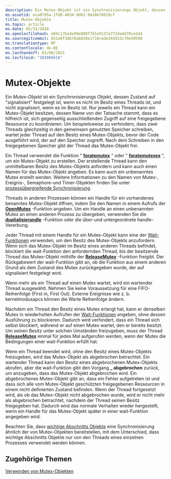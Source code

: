 ```yaml
---
description: Ein Mutex-Objekt ist ein Synchronisierungs Objekt, dessen Zustand auf "signalisiert" festgelegt ist, wenn es nicht im Besitz eines Threads ist, und nicht signalisiert, wenn es im Besitz ist.
ms.assetid: eca0795a-1fd0-4034-9d61-9416670919cf
title: Mutex-Objekte
ms.topic: article
ms.date: 05/31/2018
ms.openlocfilehash: e84c17ba3e99e888f7d1e9137a7f24a4d78ce2d4
ms.sourcegitcommit: 831e8f3db78ab820e1710cede244553c70e50500
ms.translationtype: MT
ms.contentlocale: de-DE
ms.lasthandoff: 01/08/2021
ms.locfileid: "103866616"
---
```

# <a name="mutex-objects"></a>Mutex-Objekte

Ein *Mutex-Objekt* ist ein Synchronisierungs Objekt, dessen Zustand auf "signalisiert" festgelegt ist, wenn es nicht im Besitz eines Threads ist, und nicht signalisiert, wenn es im Besitz ist. Nur jeweils ein Thread kann ein Mutex-Objekt besitzen, dessen Name von der Tatsache stammt, dass es hilfreich ist, sich gegenseitig ausschließenden Zugriff auf eine freigegebene Ressource zu koordinieren. Um beispielsweise zu verhindern, dass zwei Threads gleichzeitig in den gemeinsam genutzten Speicher schreiben, wartet jeder Thread auf den Besitz eines Mutex-Objekts, bevor der Code ausgeführt wird, der auf den Speicher zugreift. Nach dem Schreiben in den freigegebenen Speicher gibt der Thread das Mutex-Objekt frei.

Ein Thread verwendet die Funktion " [**foratemutex**](/windows/win32/api/synchapi/nf-synchapi-createmutexa) " oder " [**foratemutexex**](/windows/win32/api/synchapi/nf-synchapi-createmutexexa) ", um ein Mutex-Objekt zu erstellen. Der erstellende Thread kann den unmittelbaren Besitz des Mutex-Objekts anfordern und kann auch einen Namen für das Mutex-Objekt angeben. Es kann auch ein unbenanntes Mutex erstellt werden. Weitere Informationen zu den Namen von Mutex-, Ereignis-, Semaphore-und Timer-Objekten finden Sie unter [prozessübergreifende Synchronisierung](interprocess-synchronization.md).

Threads in anderen Prozessen können ein Handle für ein vorhandenes benanntes Mutex-Objekt öffnen, indem Sie den Namen in einem Aufrufs der [**OpenMutex**](/windows/win32/api/synchapi/nf-synchapi-openmutexw) -Funktion angeben. Um ein Handle an einen unbenannten Mutex an einen anderen Prozess zu übergeben, verwenden Sie die [**duplialisierandle**](/windows/win32/api/handleapi/nf-handleapi-duplicatehandle) -Funktion oder die über-und untergeordnete handle-Vererbung.

Jeder Thread mit einem Handle für ein Mutex-Objekt kann eine der [Wait-Funktionen](wait-functions.md) verwenden, um den Besitz des Mutex-Objekts anzufordern. Wenn sich das Mutex-Objekt im Besitz eines anderen Threads befindet, blockiert die wait-Funktion den anfordernden Thread, bis der besitzende Thread das Mutex-Objekt mithilfe der [**ReleaseMutex**](/windows/win32/api/synchapi/nf-synchapi-releasemutex) -Funktion freigibt. Der Rückgabewert der wait-Funktion gibt an, ob die Funktion aus einem anderen Grund als dem Zustand des Mutex zurückgegeben wurde, der auf signalisiert festgelegt wird.

Wenn mehr als ein Thread auf einen Mutex wartet, wird ein wartender Thread ausgewählt. Nehmen Sie keine Voraussetzung für eine FIFO-Reihenfolge (First in, First Out). Externe Ereignisse wie z. b. kernelmodusapcs können die Warte Reihenfolge ändern.

Nachdem ein Thread den Besitz eines Mutex erlangt hat, kann er denselben Mutex in wiederholten Aufrufen der [Wait-Funktionen](wait-functions.md) angeben, ohne dessen Ausführung zu blockieren. Dadurch wird verhindert, dass ein Thread sich selbst blockiert, während er auf einen Mutex wartet, den er bereits besitzt. Um seinen Besitz unter solchen Umständen freizugeben, muss der Thread [**ReleaseMutex**](/windows/win32/api/synchapi/nf-synchapi-releasemutex) einmal für jedes Mal aufgerufen werden, wenn der Mutex die Bedingungen einer wait-Funktion erfüllt hat.

Wenn ein Thread beendet wird, ohne den Besitz eines Mutex-Objekts freizugeben, wird das Mutex-Objekt als abgebrochen betrachtet. Ein wartender Thread kann den Besitz eines abgebrochenen Mutex-Objekts abrufen, aber die wait-Funktion gibt den Vorgang **\_ abgebrochen** zurück, um anzugeben, dass das Mutex-Objekt abgebrochen wird. Ein abgebrochenes Mutex-Objekt gibt an, dass ein Fehler aufgetreten ist und dass sich alle vom Mutex-Objekt geschützten freigegebenen Ressourcen in einem nicht definierten Zustand befinden. Wenn der Thread fortgesetzt wird, als ob das Mutex-Objekt nicht abgebrochen wurde, wird er nicht mehr als abgebrochen betrachtet, nachdem der Thread seinen Besitz freigegeben hat. Dadurch wird das normale Verhalten wieder hergestellt, wenn ein Handle für das Mutex-Objekt später in einer wait-Funktion angegeben wird.

Beachten Sie, dass [wichtige Abschnitts Objekte](critical-section-objects.md) eine Synchronisierung ähnlich der von Mutex-Objekten bereitstellen, mit dem Unterschied, dass wichtige Abschnitts Objekte nur von den Threads eines einzelnen Prozesses verwendet werden können.

## <a name="related-topics"></a>Zugehörige Themen

<dl> <dt>

[Verwenden von Mutex-Objekten](using-mutex-objects.md)
</dt> </dl>

 

 
